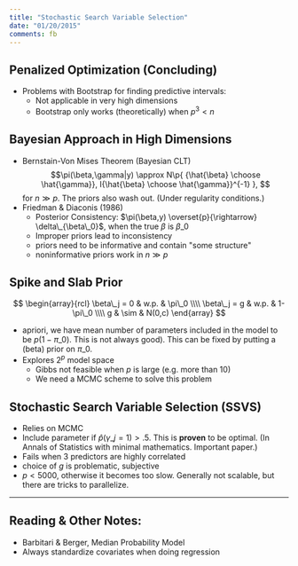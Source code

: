 ```yaml
---
title: "Stochastic Search Variable Selection"
date: "01/20/2015"
comments: fb
---
```


## Penalized Optimization (Concluding)

- Problems with Bootstrap for finding predictive intervals:
  - Not applicable in very high dimensions
  - Bootstrap only works (theoretically) when $p^3 \lt n$

## Bayesian Approach in High Dimensions

- Bernstain-Von Mises Theorem (Bayesian CLT)
$$\pi(\beta,\gamma|y) \approx N\p{ {\hat{\beta} \choose \hat{\gamma}}, I{\hat{\beta} \choose \hat{\gamma}}^{-1} },
$$ for $n \gg p$. The priors also wash out. (Under regularity conditions.)
- Friedman & Diaconis (1986)
  - Posterior Consistency: $\pi(\beta,y) \overset{p}{\rightarrow} \delta\_{\beta\_0}$, when the true $\beta$ is $\beta\_0$
  - Improper priors lead to inconsistency
  - priors need to be informative and contain "some structure"
  - noninformative priors work in $n \gg p$

## Spike and Slab Prior
$$
  \begin{array}{rcl}
    \beta\_j = 0 & w.p. & \pi\_0 \\\\
    \beta\_j = g & w.p. & 1-\pi\_0 \\\\
    g & \sim & N(0,c)
  \end{array}
$$

- apriori, we have mean number of parameters included in the model to be $p(1-\pi\_0)$. This is not always good). This can be fixed by putting a (beta) prior on $\pi\_0$.
- Explores $2^p$ model space
    - Gibbs not feasible when $p$ is large (e.g. more than 10)
    - We need a MCMC scheme to solve this problem

## Stochastic Search Variable Selection (SSVS)

- Relies on MCMC
- Include parameter if $\hat p(\gamma\_j=1) \gt .5$. This is **proven** to be optimal. (In Annals of Statistics with minimal mathematics. Important paper.)
- Fails when 3 predictors are highly correlated
- choice of $g$ is problematic, subjective
- $p \lt 5000$, otherwise it becomes too slow. Generally not scalable, but there are tricks to parallelize.

***

## Reading & Other Notes:

- Barbitari & Berger, Median Probability Model
- Always standardize covariates when doing regression
